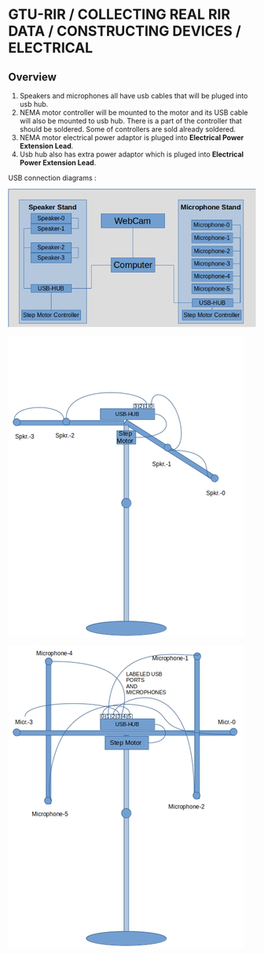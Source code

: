 # GTU-RIR / COLLECTING REAL RIR DATA / CONSTRUCTING DEVICES / ELECTRICAL

## Overview

1. Speakers and microphones all have usb cables that will be pluged into usb hub.  
2. NEMA motor controller will be mounted to the motor and its USB cable will also be mounted to usb hub. There is a part of the controller that should be soldered. Some of controllers are sold already soldered.
3. NEMA motor electrical power adaptor is pluged into **Electrical Power Extension Lead**.
4. Usb hub also has extra power adaptor which is pluged into **Electrical Power Extension Lead**.
  

USB connection diagrams :

![general](USB_Baglanti.png)  

![speaker](hoparlor_direk_yeni_2.jpg)  

![microphone](mikrofon_direk_yeni_2.jpg)  



